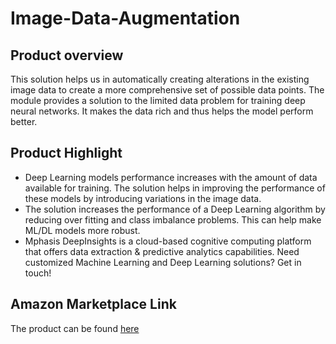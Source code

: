 # Image-Data-Augmentation

## Product overview

This solution helps us in automatically creating alterations in the existing image data to create a more comprehensive set of possible data points. The module provides a solution to the limited data problem for training deep neural networks. It makes the data rich and thus helps the model perform better.

## Product Highlight 

* Deep Learning models performance increases with the amount of data available for training. The solution helps in improving the performance of these models by introducing variations in the image data.
* The solution increases the performance of a Deep Learning algorithm by reducing over fitting  and class imbalance problems. This can help make ML/DL models more robust.
* Mphasis DeepInsights is a cloud-based cognitive computing platform that offers data extraction & predictive analytics capabilities. Need customized Machine Learning and Deep Learning solutions? Get in touch!

## Amazon Marketplace Link
The product can be found [here](https://aws.amazon.com/marketplace/pp/prodview-f7k6twn3r3dm4?sr=0-1&ref_=beagle&applicationId=AWSMPContessa)
